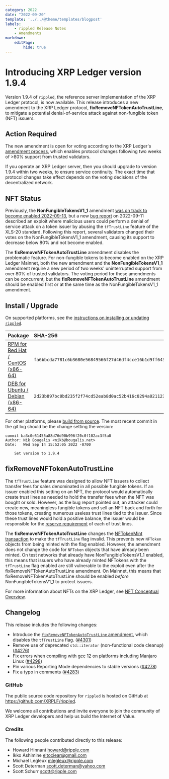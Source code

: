 ```yaml
---
category: 2022
date: "2022-09-20"
template: '../../@theme/templates/blogpost'
labels:
    - rippled Release Notes
    - Amendments
markdown:
    editPage:
        hide: true
---
```

# Introducing XRP Ledger version 1.9.4

Version 1.9.4 of `rippled`, the reference server implementation of the XRP Ledger protocol, is now available. This release introduces a new amendment to the XRP Ledger protocol, **fixRemoveNFTokenAutoTrustLine**, to mitigate a potential denial-of-service attack against non-fungible token (NFT) issuers.

<!-- BREAK -->

## Action Required

The new amendment is open for voting according to the XRP Ledger's [amendment process](/docs/concepts/networks-and-servers/amendments/), which enables protocol changes following two weeks of >80% support from trusted validators.

If you operate an XRP Ledger server, then you should upgrade to version 1.9.4 within two weeks, to ensure service continuity. The exact time that protocol changes take effect depends on the voting decisions of the decentralized network.

## NFT Status

Previously, the **NonFungibleTokensV1_1** amendment [was on track to become enabled 2022-09-13](/blog/2022/get-ready-for-nfts), but a new [bug report](https://github.com/XRPLF/rippled/issues/4300) on 2022-09-11 described an exploit where malicious users could perform a denial of service attack on a token issuer by abusing the `tfTrustLine` feature of the XLS-20 standard. Following this report, several validators changed their votes on the NonFungibleTokensV1_1 amendment, causing its support to decrease below 80% and not become enabled.

The **fixRemoveNFTokenAutoTrustLine** amendment disables the problematic feature. For non-fungible tokens to become enabled on the XRP Ledger Mainnet, both the new amendment and the **NonFungibleTokensV1_1** amendment require a new period of two weeks' uninterrupted support from over 80% of trusted validators. The voting period for these amendments can be concurrent, but the **fixRemoveNFTokenAutoTrustLine** amendment should be enabled first or at the same time as the NonFungibleTokensV1_1 amendment.


## Install / Upgrade

On supported platforms, see the [instructions on installing or updating `rippled`](/docs/infrastructure/installation/).


| Package | SHA-256 |
|:--------|:--------|
| [RPM for Red Hat / CentOS (x86-64)](https://repos.ripple.com/repos/rippled-rpm/stable/rippled-1.9.4-1.el7.x86_64.rpm) | `fa6bbcda7781c6b3680e56849566f27d46df4cce16b1d9ff6432262f634f2970` |
| [DEB for Ubuntu / Debian (x86-64)](https://repos.ripple.com/repos/rippled-deb/pool/stable/rippled_1.9.4-1_amd64.deb) | `2d23b897bc0bd235f2f74cd52eab8d0ac52b416c0294a02112385192285c0169` |

For other platforms, please [build from source](https://github.com/ripple/rippled/tree/master/Builds). The most recent commit in the git log should be the change setting the version:

```text
commit ba3c0e51455a88d76d90b996f20c0f102ac3f5a0
Author: Nik Bougalis <nikb@bougalis.net>
Date:   Wed Sep 14 15:52:05 2022 -0700

    Set version to 1.9.4
```

## fixRemoveNFTokenAutoTrustLine

The `tfTrustLine` feature was designed to allow NFT issuers to collect transfer fees for sales denominated in all possible fungible tokens. If an issuer enabled this setting on an NFT, the protocol would automatically create trust lines as needed to hold the transfer fees when the NFT was bought or sold. However, as the bug report pointed out, an attacker could create new, meaningless fungible tokens and sell an NFT back and forth for those tokens, creating numerous useless trust lines tied to the issuer. Since these trust lines would hold a positive balance, the issuer would be responsible for the [reserve requirement](https://xrpl.org/reserves.html) of each of trust lines.

The **fixRemoveNFTokenAutoTrustLine** changes the [NFTokenMint transaction](https://xrpl.org/nftokenmint.html) to make the `tfTrustLine` flag invalid. This prevents new `NFToken` objects from being minted with the flag enabled. However, the amendment does not change the code for `NFToken` objects that have already been minted. On test networks that already have NonFungibleTokensV1_1 enabled, this means that issuers who have already minted NFTokens with the `tfTrustLine` flag enabled are still vulnerable to the exploit even after the fixRemoveNFTokenAutoTrustLine amendment. On Mainnet, this means that fixRemoveNFTokenAutoTrustLine should be enabled _before_ NonFungibleTokensV1_1 to protect issuers.

For more information about NFTs on the XRP Ledger, see [NFT Conceptual Overview](https://xrpl.org/non-fungible-tokens.html).


## Changelog

This release includes the following changes:

- Introduce the [`fixRemoveNFTokenAutoTrustLine` amendment](#fixremovenftokenautotrustline), which disables the `tfTrustLine` flag. ([#4301](https://github.com/XRPLF/rippled/4301))
- Remove use of deprecated `std::iterator` (non-functional code cleanup) ([#4276](https://github.com/XRPLF/rippled/pull/4276))
- Fix errors when compiling with gcc 12 on platforms including Manjaro Linux ([#4298](https://github.com/XRPLF/rippled/pull/4298))
- Pin various Reporting Mode dependencies to stable versions ([#4278](https://github.com/XRPLF/rippled/pull/4278))
- Fix a typo in comments ([#4283](https://github.com/XRPLF/rippled/pull/4283))


### GitHub

The public source code repository for `rippled` is hosted on GitHub at <https://github.com/XRPLF/rippled>.

We welcome all contributions and invite everyone to join the community of XRP Ledger developers and help us build the Internet of Value.

### Credits

The following people contributed directly to this release:

- Howard Hinnant <howard@ripple.com>
- Ikko Ashimine <eltociear@gmail.com>
- Michael Legleux <mlegleux@ripple.com>
- Scott Determan <scott.determan@yahoo.com>
- Scott Schurr <scott@ripple.com>
